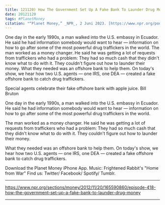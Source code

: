 ```yaml
---
title: 121120) How The Government Set Up A Fake Bank To Launder Drug Money
date: 20121120
tags: #PlanetMoney
citation: "“Planet Money,” _NPR_, 2 Juni 2023. [https://www.npr.org/podcasts/510289/planet-money](https://www.npr.org/podcasts/510289/planet-money) (diakses 4 Juni 2023)."
---
```


One day in the early 1990s, a man walked into the U.S. embassy in Ecuador. He said he had information somebody would want to hear — information on how to go after some of the most powerful drug traffickers in the world. The man worked as a money changer. He said he was getting a lot of requests from traffickers who had a problem: They had so much cash that they didn't know what to do with it. They couldn't figure out how to launder their money. What they needed was an offshore bank to help them. On today's show, we hear how two U.S. agents — one IRS, one DEA — created a fake offshore bank to catch drug traffickers.



Special agents celebrate their fake offshore bank with apple juice.
Bill Bruton

One day in the early 1990s, a man walked into the U.S. embassy in Ecuador. He said he had information somebody would want to hear — information on how to go after some of the most powerful drug traffickers in the world.

The man worked as a money changer. He said he was getting a lot of requests from traffickers who had a problem: They had so much cash that they didn't know what to do with it. They couldn't figure out how to launder their money.

What they needed was an offshore bank to help them. On today's show, we hear how two U.S. agents — one IRS, one DEA — created a fake offshore bank to catch drug traffickers.

Download the Planet Money iPhone App. Music: Frightened Rabbit's "Home from War" Find us: Twitter/ Facebook/ Spotify/ Tumblr.

----

https://www.npr.org/sections/money/2012/11/20/165590860/episode-418-how-the-government-set-up-a-fake-bank-to-launder-drug-money





----
